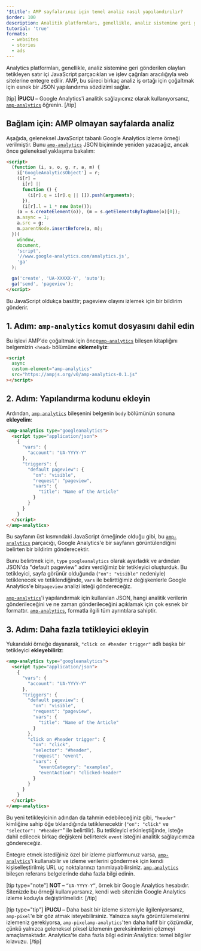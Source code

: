 ```yaml
---
'$title': AMP sayfalarınız için temel analiz nasıl yapılandırılır?
$order: 100
description: Analitik platformları, genellikle, analiz sistemine geri gönderilen olayları tetikleyen satır içi JavaScript parçacıkları ve işlev çağrıları aracılığıyla web sitelerine entegre edilir.
tutorial: 'true'
formats:
  - websites
  - stories
  - ads
---
```


Analytics platformları, genellikle, analiz sistemine geri gönderilen olayları tetikleyen satır içi JavaScript parçacıkları ve işlev çağrıları aracılığıyla web sitelerine entegre edilir. AMP, bu süreci birkaç analiz iş ortağı için çoğaltmak için esnek bir JSON yapılandırma sözdizimi sağlar.

[tip] **İPUCU –** Google Analytics'i analitik sağlayıcınız olarak kullanıyorsanız, [`amp-analytics`](../../../documentation/components/reference/amp-analytics.md) öğrenin. [/tip]

## Bağlam için: AMP olmayan sayfalarda analiz

Aşağıda, geleneksel JavaScript tabanlı Google Analytics izleme örneği verilmiştir. Bunu [`amp-analytics`](../../../documentation/components/reference/amp-analytics.md) JSON biçiminde yeniden yazacağız, ancak önce geleneksel yaklaşıma bakalım:

```html
<script>
  (function (i, s, o, g, r, a, m) {
    i['GoogleAnalyticsObject'] = r;
    (i[r] =
      i[r] ||
      function () {
        (i[r].q = i[r].q || []).push(arguments);
      }),
      (i[r].l = 1 * new Date());
    (a = s.createElement(o)), (m = s.getElementsByTagName(o)[0]);
    a.async = 1;
    a.src = g;
    m.parentNode.insertBefore(a, m);
  })(
    window,
    document,
    'script',
    '//www.google-analytics.com/analytics.js',
    'ga'
  );

  ga('create', 'UA-XXXXX-Y', 'auto');
  ga('send', 'pageview');
</script>
```

Bu JavaScript oldukça basittir; pageview olayını izlemek için bir bildirim gönderir.

## 1. Adım: `amp-analytics` komut dosyasını dahil edin

Bu işlevi AMP'de çoğaltmak için önce[`amp-analytics`](../../../documentation/components/reference/amp-analytics.md) bileşen kitaplığını belgemizin `<head>` bölümüne **eklemeliyiz**:

```html
<script
  async
  custom-element="amp-analytics"
  src="https://ampjs.org/v0/amp-analytics-0.1.js"
></script>
```

## 2. Adım: Yapılandırma kodunu ekleyin

Ardından, [`amp-analytics`](../../../documentation/components/reference/amp-analytics.md) bileşenini belgenin `body` bölümünün sonuna **ekleyelim**:

```html
<amp-analytics type="googleanalytics">
  <script type="application/json">
    {
      "vars": {
        "account": "UA-YYYY-Y"
      },
      "triggers": {
        "default pageview": {
          "on": "visible",
          "request": "pageview",
          "vars": {
            "title": "Name of the Article"
          }
        }
      }
    }
  </script>
</amp-analytics>
```

Bu sayfanın üst kısmındaki JavaScript örneğinde olduğu gibi, bu [`amp-analytics`](../../../documentation/components/reference/amp-analytics.md) parçacığı, Google Analytics'e bir sayfanın görüntülendiğini belirten bir bildirim gönderecektir.

Bunu belirtmek için, `type` `googleanalytics` olarak ayarladık ve ardından JSON'da "default pageview" adını verdiğimiz bir tetikleyici oluşturduk. Bu tetikleyici, sayfa görünür olduğunda (`"on": "visible"` nedeniyle) tetiklenecek ve tetiklendiğinde, `vars` ile belirttiğimiz değişkenlerle Google Analytics'e bir`pageview` analizi isteği göndereceğiz.

[`amp-analytics`](../../../documentation/components/reference/amp-analytics.md)'i yapılandırmak için kullanılan JSON, hangi analitik verilerin gönderileceğini ve ne zaman gönderileceğini açıklamak için çok esnek bir formattır. [`amp-analytics`](../../../documentation/components/reference/amp-analytics.md), formatla ilgili tüm ayrıntılara sahiptir.

## 3. Adım: Daha fazla tetikleyici ekleyin

Yukarıdaki örneğe dayanarak, `"click on #header trigger"` adlı başka bir tetikleyici **ekleyebiliriz**:

```html
<amp-analytics type="googleanalytics">
  <script type="application/json">
    {
      "vars": {
        "account": "UA-YYYY-Y"
      },
      "triggers": {
        "default pageview": {
          "on": "visible",
          "request": "pageview",
          "vars": {
            "title": "Name of the Article"
          }
        },
        "click on #header trigger": {
          "on": "click",
          "selector": "#header",
          "request": "event",
          "vars": {
            "eventCategory": "examples",
            "eventAction": "clicked-header"
          }
        }
      }
    }
  </script>
</amp-analytics>
```

Bu yeni tetikleyicinin adından da tahmin edebileceğiniz gibi, `"header"` kimliğine sahip öğe tıklandığında tetiklenecektir (`"on": "click"` ve `"selector": "#header"`" ile belirtilir). Bu tetikleyici etkinleştiğinde, isteğe dahil edilecek birkaç değişkeni belirterek `event` isteğini analitik sağlayıcımıza göndereceğiz.

Entegre etmek istediğiniz özel bir izleme platformunuz varsa, [`amp-analytics`](../../../documentation/components/reference/amp-analytics.md)'i kullanabilir ve izleme verilerini göndermek için kendi kişiselleştirilmiş URL uç noktalarınızı tanımlayabilirsiniz. [`amp-analytics`](../../../documentation/components/reference/amp-analytics.md) bileşen referans belgelerinde daha fazla bilgi edinin.

[tip type="note"] **NOT –** `“UA-YYYY-Y”`, örnek bir Google Analytics hesabıdır. Sitenizde bu örneği kullanıyorsanız, kendi web sitenizin Google Analytics izleme koduyla değiştirilmelidir. [/tip]

[tip type="tip"] <strong>İPUCU –</strong> Daha basit bir izleme sistemiyle ilgileniyorsanız, <a><code>amp-pixel</code></a>'e bir göz atmak isteyebilirsiniz. Yalnızca sayfa görüntülemelerini izlemeniz gerekiyorsa, <a><code>amp-pixel</code></a><a><code>amp-analytics</code></a>'ten daha hafif bir çözümdür, çünkü yalnızca geleneksel piksel izlemenin gereksinimlerini çözmeyi amaçlamaktadır. Analytics'te daha fazla bilgi edinin:<a>Analytics: temel bilgiler kılavuzu</a>. [/tip]
